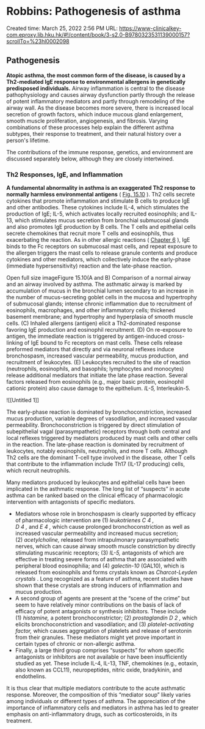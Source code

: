 # Robbins: Pathogenesis of asthma

Created time: March 25, 2022 2:56 PM
URL: https://www-clinicalkey-com.eproxy.lib.hku.hk/#!/content/book/3-s2.0-B9780323531139000157?scrollTo=%23hl0002098

## Pathogenesis

**Atopic asthma, the most common form of the disease, is caused by a Th2-mediated IgE response to environmental allergens in genetically predisposed individuals.** Airway inflammation is central to the disease pathophysiology and causes airway dysfunction partly through the release of potent inflammatory mediators and partly through remodeling of the airway wall. As the disease becomes more severe, there is increased local secretion of growth factors, which induce mucous gland enlargement, smooth muscle proliferation, angiogenesis, and fibrosis. Varying combinations of these processes help explain the different asthma subtypes, their response to treatment, and their natural history over a person's lifetime.

The contributions of the immune response, genetics, and environment are discussed separately below, although they are closely intertwined.

### Th2 Responses, IgE, and Inflammation

**A fundamental abnormality in asthma is an exaggerated Th2 response to normally harmless environmental antigens** ( [Fig. 15.10](https://www-clinicalkey-com.eproxy.lib.hku.hk/f0055) ). Th2 cells secrete cytokines that promote inflammation and stimulate B cells to produce IgE and other antibodies. These cytokines include IL-4, which stimulates the production of IgE; IL-5, which activates locally recruited eosinophils; and IL-13, which stimulates mucus secretion from bronchial submucosal glands and also promotes IgE production by B cells. The T cells and epithelial cells secrete chemokines that recruit more T cells and eosinophils, thus exacerbating the reaction. As in other allergic reactions ( [Chapter 6](https://www-clinicalkey-com.eproxy.lib.hku.hk/#!/content/3-s2.0-B9780323531139000066?scrollTo=%23c00006) ), IgE binds to the Fc receptors on submucosal mast cells, and repeat exposure to the allergen triggers the mast cells to release granule contents and produce cytokines and other mediators, which collectively induce the early-phase (immediate hypersensitivity) reaction and the late-phase reaction.

Open full size imageFigure 15.10(A and B) Comparison of a normal airway and an airway involved by asthma. The asthmatic airway is marked by accumulation of mucus in the bronchial lumen secondary to an increase in the number of mucus-secreting goblet cells in the mucosa and hypertrophy of submucosal glands; intense chronic inflammation due to recruitment of eosinophils, macrophages, and other inflammatory cells; thickened basement membrane; and hypertrophy and hyperplasia of smooth muscle cells. (C) Inhaled allergens (antigen) elicit a Th2-dominated response favoring IgE production and eosinophil recruitment. (D) On re-exposure to antigen, the immediate reaction is triggered by antigen-induced cross-linking of IgE bound to Fc receptors on mast cells. These cells release preformed mediators that directly and via neuronal reflexes induce bronchospasm, increased vascular permeability, mucus production, and recruitment of leukocytes. (E) Leukocytes recruited to the site of reaction (neutrophils, eosinophils, and basophils; lymphocytes and monocytes) release additional mediators that initiate the late phase reaction. Several factors released from eosinophils (e.g., major basic protein, eosinophil cationic protein) also cause damage to the epithelium. *IL-5,* Interleukin-5.

![[Untitled 1]]

The early-phase reaction is dominated by bronchoconstriction, increased mucus production, variable degrees of vasodilation, and increased vascular permeability. Bronchoconstriction is triggered by direct stimulation of subepithelial vagal (parasympathetic) receptors through both central and local reflexes triggered by mediators produced by mast cells and other cells in the reaction. The late-phase reaction is dominated by recruitment of leukocytes, notably eosinophils, neutrophils, and more T cells. Although Th2 cells are the dominant T-cell type involved in the disease, other T cells that contribute to the inflammation include Th17 (IL-17 producing) cells, which recruit neutrophils.

Many mediators produced by leukocytes and epithelial cells have been implicated in the asthmatic response. The long list of “suspects” in acute asthma can be ranked based on the clinical efficacy of pharmacologic intervention with antagonists of specific mediators.

- Mediators whose role in bronchospasm is clearly supported by efficacy of pharmacologic intervention are (1) *leukotrienes C 4 , D 4 ,* and *E 4 ,* which cause prolonged bronchoconstriction as well as increased vascular permeability and increased mucus secretion; (2) *acetylcholine,* released from intrapulmonary parasympathetic nerves, which can cause airway smooth muscle constriction by directly stimulating muscarinic receptors; (3) *IL-5,* antagonists of which are effective in treating severe forms of asthma that are associated with peripheral blood eosinophilia; and (4) *galectin-10* (GAL10), which is released from eosinophils and forms crystals known as *Charcot-Leyden crystals* . Long recognized as a feature of asthma, recent studies have shown that these crystals are strong inducers of inflammation and mucus production.
- A second group of agents are present at the “scene of the crime” but seem to have relatively minor contributions on the basis of lack of efficacy of potent antagonists or synthesis inhibitors. These include (1) *histamine,* a potent bronchoconstrictor; (2) *prostaglandin D 2 ,* which elicits bronchoconstriction and vasodilation; and (3) *platelet-activating factor,* which causes aggregation of platelets and release of serotonin from their granules. These mediators might yet prove important in certain types of chronic or non-allergic asthma.
- Finally, a large third group comprises “suspects” for whom specific antagonists or inhibitors are not available or have been insufficiently studied as yet. These include IL-4, IL-13, TNF, chemokines (e.g., eotaxin, also known as CCL11), neuropeptides, nitric oxide, bradykinin, and endothelins.

It is thus clear that multiple mediators contribute to the acute asthmatic response. Moreover, the composition of this “mediator soup” likely varies among individuals or different types of asthma. The appreciation of the importance of inflammatory cells and mediators in asthma has led to greater emphasis on anti-inflammatory drugs, such as corticosteroids, in its treatment.